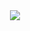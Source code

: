 <div align="center">
  <a href="https://www.youtube.com/watch?v=dQw4w9WgXcQ"><img src="https://lanyard.cnrad.dev/api/1338293216826622005?theme=dark&idleMessage=I'm%20not%20currently%20doing%20anything%20%F0%9F%92%80" /></a>
</div>
